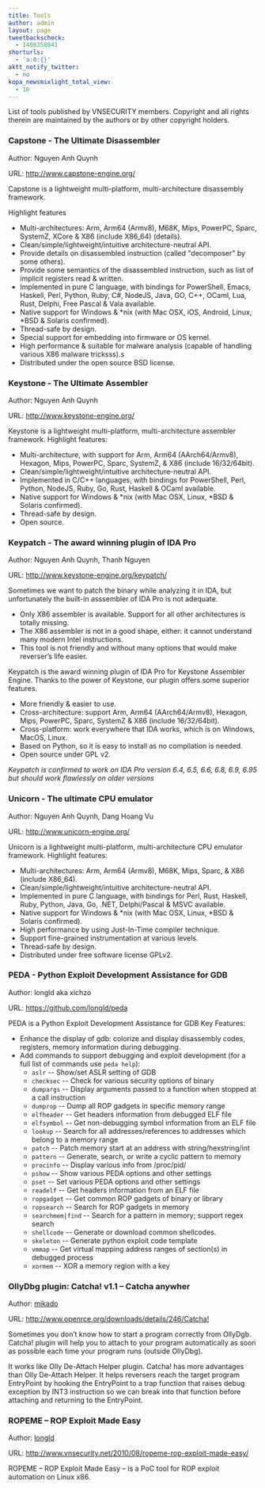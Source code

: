 ```yaml
---
title: Tools
author: admin
layout: page
tweetbackscheck:
  - 1408358841
shorturls:
  - 'a:0:{}'
aktt_notify_twitter:
  - no
kopa_newsmixlight_total_view:
  - 16
---
```

List of tools published by VNSECURITY members. Copyright and all rights therein are maintained by the authors or by other copyright holders.

### Capstone - The Ultimate Disassembler

Author: Nguyen Anh Quynh 

URL: <http://www.capstone-engine.org/>

Capstone is a lightweight multi-platform, multi-architecture disassembly framework.

Highlight features
* Multi-architectures: Arm, Arm64 (Armv8), M68K, Mips, PowerPC, Sparc, SystemZ, XCore & X86 (include X86_64) (details).
* Clean/simple/lightweight/intuitive architecture-neutral API.
* Provide details on disassembled instruction (called "decomposer" by some others).
* Provide some semantics of the disassembled instruction, such as list of implicit registers read & written.
* Implemented in pure C language, with bindings for PowerShell, Emacs, Haskell, Perl, Python, Ruby, C#, NodeJS, Java, GO, C++, OCaml, Lua, Rust, Delphi, Free Pascal & Vala available.
* Native support for Windows & *nix (with Mac OSX, iOS, Android, Linux, *BSD & Solaris confirmed).
* Thread-safe by design.
* Special support for embedding into firmware or OS kernel.
* High performance & suitable for malware analysis (capable of handling various X86 malware tricksss).s
* Distributed under the open source BSD license.


### Keystone - The Ultimate Assembler

Author: Nguyen Anh Quynh 

URL: <http://www.keystone-engine.org/>

Keystone is a lightweight multi-platform, multi-architecture assembler framework.
Highlight features:
* Multi-architecture, with support for Arm, Arm64 (AArch64/Armv8), Hexagon, Mips, PowerPC, Sparc, SystemZ, & X86 (include 16/32/64bit).
* Clean/simple/lightweight/intuitive architecture-neutral API.
* Implemented in C/C++ languages, with bindings for PowerShell, Perl, Python, NodeJS, Ruby, Go, Rust, Haskell & OCaml available.
* Native support for Windows & *nix (with Mac OSX, Linux, *BSD & Solaris confirmed).
* Thread-safe by design.
* Open source.


### Keypatch - The award winning plugin of IDA Pro 

Author: Nguyen Anh Quynh, Thanh Nguyen 

URL: <http://www.keystone-engine.org/keypatch/>

Sometimes we want to patch the binary while analyzing it in IDA, but unfortunately the built-in asssembler of IDA Pro is not adequate.
* Only X86 assembler is available. Support for all other architectures is totally missing.
* The X86 assembler is not in a good shape, either: it cannot understand many modern Intel instructions.
* This tool is not friendly and without many options that would make reverser’s life easier.

Keypatch is the award winning plugin of IDA Pro for Keystone Assembler Engine. Thanks to the power of Keystone, our plugin offers some superior features.
* More friendly & easier to use.
* Cross-architecture: support Arm, Arm64 (AArch64/Armv8), Hexagon, Mips, PowerPC, Sparc, SystemZ & X86 (include 16/32/64bit).
* Cross-platform: work everywhere that IDA works, which is on Windows, MacOS, Linux.
* Based on Python, so it is easy to install as no compilation is needed.
* Open source under GPL v2.

*Keypatch is confirmed to work on IDA Pro version 6.4, 6.5, 6.6, 6.8, 6.9, 6.95 but should work flawlessly on older versions*


### Unicorn - The ultimate CPU emulator

Author: Nguyen Anh Quynh, Dang Hoang Vu 

URL: <http://www.unicorn-engine.org/>

Unicorn is a lightweight multi-platform, multi-architecture CPU emulator framework.
Highlight features:
* Multi-architectures: Arm, Arm64 (Armv8), M68K, Mips, Sparc, & X86 (include X86_64).
* Clean/simple/lightweight/intuitive architecture-neutral API.
* Implemented in pure C language, with bindings for Perl, Rust, Haskell, Ruby, Python, Java, Go, .NET, Delphi/Pascal & MSVC available.
* Native support for Windows & *nix (with Mac OSX, Linux, *BSD & Solaris confirmed).
* High performance by using Just-In-Time compiler technique.
* Support fine-grained instrumentation at various levels.
* Thread-safe by design.
* Distributed under free software license GPLv2.


### PEDA - Python Exploit Development Assistance for GDB

Author: longld aka xichzo  

URL: <https://github.com/longld/peda>

PEDA is a Python Exploit Development Assistance for GDB
Key Features:
* Enhance the display of gdb: colorize and display disassembly codes, registers, memory information during debugging.
* Add commands to support debugging and exploit development (for a full list of commands use `peda help`):
  * `aslr` -- Show/set ASLR setting of GDB
  * `checksec` -- Check for various security options of binary
  * `dumpargs` -- Display arguments passed to a function when stopped at a call instruction
  * `dumprop` -- Dump all ROP gadgets in specific memory range
  * `elfheader` -- Get headers information from debugged ELF file
  * `elfsymbol` -- Get non-debugging symbol information from an ELF file
  * `lookup` -- Search for all addresses/references to addresses which belong to a memory range
  * `patch` -- Patch memory start at an address with string/hexstring/int
  * `pattern` -- Generate, search, or write a cyclic pattern to memory
  * `procinfo` -- Display various info from /proc/pid/
  * `pshow` -- Show various PEDA options and other settings
  * `pset` -- Set various PEDA options and other settings
  * `readelf` -- Get headers information from an ELF file
  * `ropgadget` -- Get common ROP gadgets of binary or library
  * `ropsearch` -- Search for ROP gadgets in memory
  * `searchmem|find` -- Search for a pattern in memory; support regex search
  * `shellcode` -- Generate or download common shellcodes.
  * `skeleton` -- Generate python exploit code template
  * `vmmap` -- Get virtual mapping address ranges of section(s) in debugged process
  * `xormem` -- XOR a memory region with a key
  

### OllyDbg plugin: Catcha! v1.1 – Catcha anywher

Author: [mikado][1]  

URL: <http://www.openrce.org/downloads/details/246/Catcha!>

Sometimes you don&#8217;t know how to start a program correctly from OllyDgb. Catcha! plugin will help you to attach to your program automatically as soon as possible each time your program runs (outside OllyDbg).

It works like Olly De-Attach Helper plugin. Catcha! has more advantages than Olly De-Attach Helper. It helps reversers reach the target program EntryPoint by hooking the EntryPoint to a trap function that raises debug exception by INT3 instruction so we can break into that function before attaching and returning to the EntryPoint.


### ROPEME &#8211; ROP Exploit Made Easy

Author: [longld][2]  

URL: <http://www.vnsecurity.net/2010/08/ropeme-rop-exploit-made-easy/>

ROPEME – ROP Exploit Made Easy – is a PoC tool for ROP exploit automation on Linux x86.

 [1]: /author/mikado/
 [2]: /author/longld/
